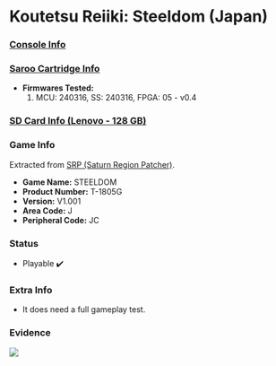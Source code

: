 # Koutetsu Reiiki: Steeldom (Japan)

### [Console Info](../../../../Info/Consoles/VA13/README.md)

### [Saroo Cartridge Info](../../../../Info/Cartridges/RetroGameParadiseStore/1.32F/README.md)

- <b>Firmwares Tested:</b>
  1. MCU: 240316, SS: 240316, FPGA: 05 - v0.4

### [SD Card Info (Lenovo - 128 GB)](../../../../Info/SdCards/Lenovo/128GB/fat32/README.md)

### Game Info

Extracted from [SRP (Saturn Region Patcher)](https://segaxtreme.net/resources/saturn-region-patcher.81/download).

- <b>Game Name:</b> STEELDOM
- <b>Product Number:</b> T-1805G
- <b>Version:</b> V1.001
- <b>Area Code:</b> J
- <b>Peripheral Code:</b> JC

### Status

- Playable :heavy_check_mark:

### Extra Info

- It does need a full gameplay test.

### Evidence

[![](https://img.youtube.com/vi/hXdEGuyJF3Q/0.jpg)](https://www.youtube.com/watch?v=hXdEGuyJF3Q)
